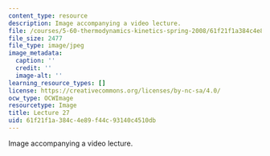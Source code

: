 ```yaml
---
content_type: resource
description: Image accompanying a video lecture.
file: /courses/5-60-thermodynamics-kinetics-spring-2008/61f21f1a384c4e89f44c93140c4510db_lec27_th.jpg
file_size: 2477
file_type: image/jpeg
image_metadata:
  caption: ''
  credit: ''
  image-alt: ''
learning_resource_types: []
license: https://creativecommons.org/licenses/by-nc-sa/4.0/
ocw_type: OCWImage
resourcetype: Image
title: Lecture 27
uid: 61f21f1a-384c-4e89-f44c-93140c4510db
---
```

Image accompanying a video lecture.